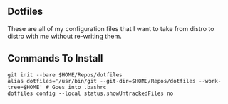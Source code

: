 Dotfiles
--------
These are all of my configuration files that I want to take from distro to distro with me without re-writing them.

Commands To Install
-------------------
```
git init --bare $HOME/Repos/dotfiles
alias dotfiles='/usr/bin/git --git-dir=$HOME/Repos/dotfiles --work-tree=$HOME' # Goes into .bashrc
dotfiles config --local status.showUntrackedFiles no
```
